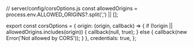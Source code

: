 // server/config/corsOptions.js
const allowedOrigins = process.env.ALLOWED_ORIGINS?.split(',') || [];

export const corsOptions = {
  origin: (origin, callback) => {
    if (!origin || allowedOrigins.includes(origin)) {
      callback(null, true);
    } else {
      callback(new Error('Not allowed by CORS'));
    }
  },
  credentials: true,
};
